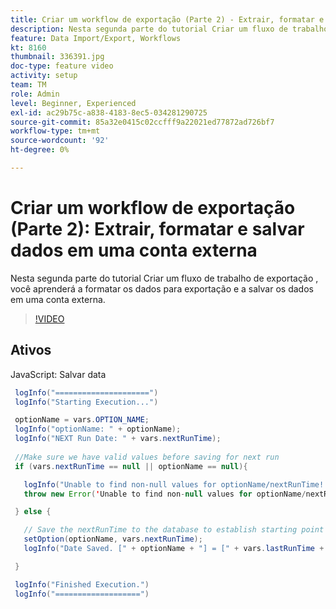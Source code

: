 ```yaml
---
title: Criar um workflow de exportação (Parte 2) - Extrair, formatar e salvar dados em uma conta externa
description: Nesta segunda parte do tutorial Criar um fluxo de trabalho de exportação , você aprenderá a formatar os dados para exportação e a salvar os dados em uma conta externa.
feature: Data Import/Export, Workflows
kt: 8160
thumbnail: 336391.jpg
doc-type: feature video
activity: setup
team: TM
role: Admin
level: Beginner, Experienced
exl-id: ac29b75c-a838-4183-8ec5-034281290725
source-git-commit: 85a32e0415c02ccfff9a22021ed77872ad726bf7
workflow-type: tm+mt
source-wordcount: '92'
ht-degree: 0%

---
```


# Criar um workflow de exportação (Parte 2): Extrair, formatar e salvar dados em uma conta externa

Nesta segunda parte do tutorial Criar um fluxo de trabalho de exportação , você aprenderá a formatar os dados para exportação e a salvar os dados em uma conta externa.

>[!VIDEO](https://video.tv.adobe.com/v/336391?quality=12)

## Ativos

JavaScript: Salvar data

```java
 logInfo("=====================")
 logInfo("Starting Execution...")

 optionName = vars.OPTION_NAME;
 logInfo("optionName: " + optionName);
 logInfo("NEXT Run Date: " + vars.nextRunTime);
 
 //Make sure we have valid values before saving for next run
 if (vars.nextRunTime == null || optionName == null){

   logInfo("Unable to find non-null values for optionName/nextRunTime! Throwing Error.")
   throw new Error('Unable to find non-null values for optionName/nextRunTime!  Ending Execution.');

 } else {

   // Save the nextRunTime to the database to establish starting point for next run.
   setOption(optionName, vars.nextRunTime);
   logInfo("Date Saved. [" + optionName + "] = [" + vars.lastRunTime + "]")

 }

 logInfo("Finished Execution.") 
 logInfo("===================")
```
